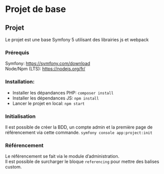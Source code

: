 # Projet de base

## Projet
Le projet est une base Symfony 5 utilisant des librairies js et webpack  

### Prérequis
Symfony: https://symfony.com/download  
Node/Npm (LTS): https://nodejs.org/fr/

### Installation: 
* Installer les dépandances PHP: ``` composer install ```
* Installer les dépendances JS: ```npm install```
* Lancer le projet en local: ```npm start```

### Initialisation
Il est possible de créer la BDD, un compte admin et la première page de référencement via cette commande.
 ```symfony console app:project:init```

### Référencement
Le référencement se fait via le module d’administration.  
Il est possible de surcharger le bloque ```referencing``` pour mettre des balises custom.

